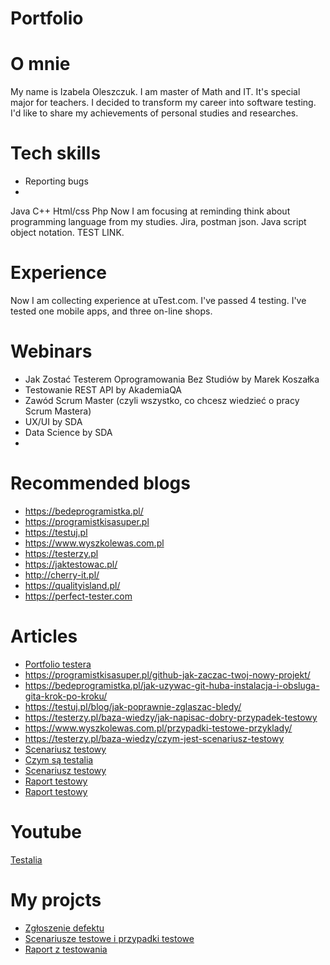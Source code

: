 # Portfolio
# O mnie
My name is Izabela Oleszczuk. I am master of Math and IT. It's special major for teachers. I decided to transform my career into software testing. I'd like to share my achievements of personal studies and researches. 

# Tech skills
* Reporting bugs
* 
 Java
  C++
 Html/css
  Php
  Now I am focusing at reminding think about programming language from my studies. Jira, postman json. Java script object notation. TEST LINK.
  
# Experience
Now I am collecting experience at uTest.com. I've passed 4 testing. I've tested one mobile apps, and three on-line shops. 

# Webinars
* Jak Zostać Testerem Oprogramowania Bez Studiów by Marek Koszałka
* Testowanie REST API by AkademiaQA
* Zawód Scrum Master (czyli wszystko, co chcesz wiedzieć o pracy Scrum Mastera)
* UX/UI by SDA
* Data Science by SDA
* 
# Recommended blogs
* https://bedeprogramistka.pl/
* https://programistkisasuper.pl
* https://testuj.pl
* https://www.wyszkolewas.com.pl
* https://testerzy.pl
* https://jaktestowac.pl/
* http://cherry-it.pl/
* https://qualityisland.pl/
* https://perfect-tester.com

# Articles
* [Portfolio testera](https://remigiuszbednarczyk.pl/portfolio-testera)
* https://programistkisasuper.pl/github-jak-zaczac-twoj-nowy-projekt/
* https://bedeprogramistka.pl/jak-uzywac-git-huba-instalacja-i-obsluga-gita-krok-po-kroku/
* https://testuj.pl/blog/jak-poprawnie-zglaszac-bledy/
* https://testerzy.pl/baza-wiedzy/jak-napisac-dobry-przypadek-testowy
* https://www.wyszkolewas.com.pl/przypadki-testowe-przyklady/
* https://testerzy.pl/baza-wiedzy/czym-jest-scenariusz-testowy
* [Scenariusz testowy](https://www.wyszkolewas.com.pl/scenariusz-testowy-definicja-praktyka/)
* [Czym są testalia](https://testerzy.pl/slownik/testalia)
* [Scenariusz testowy](https://qualityisland.pl/jak-napisac-dobry-scenariusz-testow/)
* [Raport testowy](https://qualityisland.pl/raport-z-testow-must-have/)
* [Raport testowy](https://perfect-tester.com/jak-napisac-raport-z-testow/)

# Youtube 
[Testalia](https://www.youtube.com/watch?v=clhK2sn8bX8)

# My projcts
* [Zgłoszenie defektu](https://docs.google.com/document/d/1Y0B8aJonY4uVizhFOqouBRDK8EULPe4aMSZO5zvW2aU/edit?usp=sharing&fbclid=IwAR3MVEpk007gLPvHp9pH61zjpc706-Ynaf3lu92ZbotxaK88qUOm8oqLGGA)
* [Scenariusze testowe i przypadki testowe](https://docs.google.com/document/d/1fXGpMriEp381plsprpEvfQMl0hcmv69UbmS-rYpervE/edit?usp=sharing)
* [Raport z testowania](https://docs.google.com/document/d/1XyubGrQK_V3BuC-BgAvYJp8v4c41t8zeR25k4gf8hTQ/edit?usp=sharing)
  

